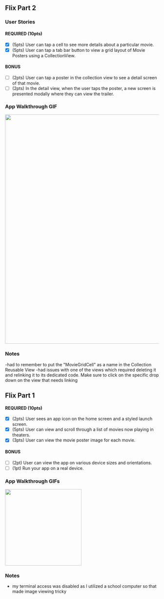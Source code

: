 ## Flix Part 2

### User Stories

#### REQUIRED (10pts)
- [x] (5pts) User can tap a cell to see more details about a particular movie.
- [x] (5pts) User can tap a tab bar button to view a grid layout of Movie Posters using a CollectionView.

#### BONUS
- [ ] (2pts) User can tap a poster in the collection view to see a detail screen of that movie.
- [ ] (2pts) In the detail view, when the user taps the poster, a new screen is presented modally where they can view the trailer.

### App Walkthrough GIF

<img src="https://i.imgur.com/As2oKEM.gif" width=750><br>

### Notes
-had to remember to put the "MovieGridCell" as a name in the Collection Reusable View
-had issues with one of the views which required deleting it and relinking it to its dedicated code. Make sure to click on the specific drop down on the view that needs linking
## Flix Part 1

#### REQUIRED (10pts)
- [x] (2pts) User sees an app icon on the home screen and a styled launch screen.
- [x] (5pts) User can view and scroll through a list of movies now playing in theaters.
- [x] (3pts) User can view the movie poster image for each movie.

#### BONUS
- [ ] (2pt) User can view the app on various device sizes and orientations.
- [ ] (1pt) Run your app on a real device.

### App Walkthrough GIFs

<img src="https://i.imgur.com/1ZkXHTE.gif" width=250><br>

### Notes
- my terminal access was disabled as I utilized a school computer so that made image viewing tricky 
